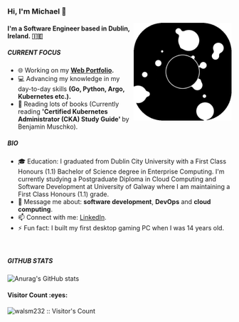 ### Hi, I'm Michael 👋
<img align='right' src="giphy.gif" width="220">

#### I'm a Software Engineer based in Dublin, Ireland. 🇮🇪

##### CURRENT FOCUS

- 🌐  Working on my <b> [Web Portfolio](https://www.michael-walsh.dev/). </b>
- 💻  Advancing my knowledge in my day-to-day skills <b> (Go, Python, Argo, Kubernetes etc.). </b>
- 📖  Reading lots of books (Currently reading <b> 'Certified Kubernetes Administrator (CKA) Study Guide' </b> by Benjamin Muschko).

##### BIO

- 🎓  Education: I graduated from Dublin City University with a First Class Honours (1.1) Bachelor of Science degree in Enterprise Computing. I'm currently studying a Postgraduate Diploma in Cloud Computing and Software Development at University of Galway where I am maintaining a First Class Honours (1.1) grade.
- 💬  Message me about: **software development**, **DevOps** and **cloud computing**.
- 📫  Connect with me: [LinkedIn](https://www.linkedin.com/in/michael-walsh-it/).
- ⚡️  Fun fact: I built my first desktop gaming PC when I was 14 years old.

<br>

##### GITHUB STATS
![Anurag's GitHub stats](https://github-readme-stats.vercel.app/api?username=walsm232&show_icons=true&theme=tokyonight)
<br>
<h4>Visitor Count :eyes:</h4>
<p><img src="https://profile-counter.glitch.me/{walsm232}/count.svg" alt="walsm232 :: Visitor's Count" /></p>
